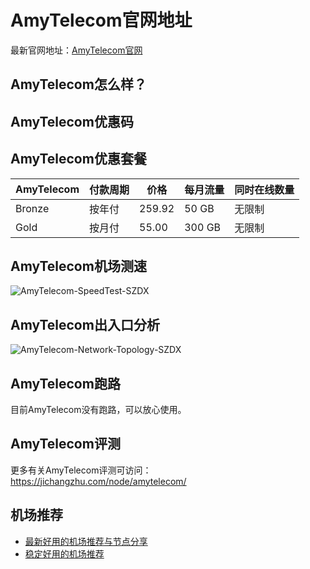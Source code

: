 # AmyTelecom官网地址
最新官网地址：[AmyTelecom官网](https://jcz.affxc.com/amytelecom/)

## AmyTelecom怎么样？


## AmyTelecom优惠码


## AmyTelecom优惠套餐

| AmyTelecom | 付款周期 | 价格     | 每月流量   | 同时在线数量 |
|------------|------|--------|--------|--------|
| Bronze     | 按年付  | 259.92 | 50 GB  | 无限制    |
| Gold       | 按月付  | 55.00  | 300 GB | 无限制    |

## AmyTelecom机场测速

![AmyTelecom-SpeedTest-SZDX](https://github.com/jichangzhu/AmyTelecom/assets/152512496/2d377cec-b6b0-48e8-8f78-ed096f6f2a1f)

## AmyTelecom出入口分析

![AmyTelecom-Network-Topology-SZDX](https://github.com/jichangzhu/AmyTelecom/assets/152512496/d85c4798-86b2-42f0-8b03-ccc67f5bc85a)

## AmyTelecom跑路
目前AmyTelecom没有跑路，可以放心使用。

## AmyTelecom评测
更多有关AmyTelecom评测可访问：https://jichangzhu.com/node/amytelecom/

## 机场推荐
 - [最新好用的机场推荐与节点分享](https://github.com/jichangzhu/JichangTuijian)
 - [稳定好用的机场推荐](https://jichangzhu.com/node/?utm_source=github&utm_medium=jichangzhu-details)

